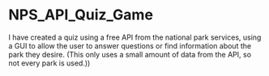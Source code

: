 # NPS_API_Quiz_Game
I have created a quiz using a free API from the national park services, using a GUI to allow the user to answer questions or find information about the park they desire. (This only uses a small amount of data from the API, so not every park is used.))
